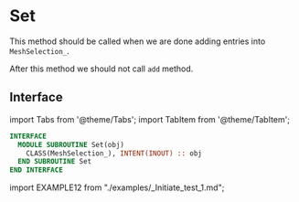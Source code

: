 # Set

This method should be called when we are done adding entries into `MeshSelection_`.

After this method we should not call `add` method.

## Interface

import Tabs from '@theme/Tabs';
import TabItem from '@theme/TabItem';

<Tabs>
<TabItem value="interface" label="Interface" default>

```fortran
INTERFACE
  MODULE SUBROUTINE Set(obj)
    CLASS(MeshSelection_), INTENT(INOUT) :: obj
  END SUBROUTINE Set
END INTERFACE
```

</TabItem>

<TabItem value="example" label="️See example">

import EXAMPLE12 from "./examples/_Initiate_test_1.md";

<EXAMPLE12 />

</TabItem>

<TabItem value="close" label="↢ ">

</TabItem>
</Tabs>
